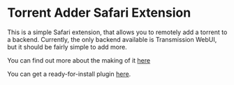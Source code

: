 # Torrent Adder Safari Extension

This is a simple Safari extension, that allows you to remotely add a torrent to a backend. Currently, the only backend available is Transmission WebUI, but it should be fairly simple to add more.

You can find out more about the making of it [here](http://blog.jetboystudio.com/articles/safari-extension/)

You can get a ready-for-install plugin [here](https://github.com/konsumer/torrentadder/releases/download/v1.0.0/TorrentAdder.safariextz).
